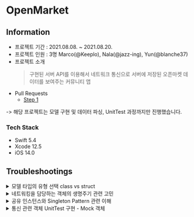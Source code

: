 # OpenMarket
## Information
* 프로젝트 기간 : 2021.08.08. ~ 2021.08.20.
* 프로젝트 인원 : 3명 Marco(@Keeplo), Nala(@jazz-ing), Yun(@blanche37)
* 프로젝트 소개 
    > 구현된 서버 API를 이용해서 네트워크 통신으로 서버에 저장된 오픈마켓 데이터를 보여주는 커뮤니티 앱
* Pull Requests
    * [Step 1](https://github.com/yagom-academy/ios-open-market/pull/63)  
    
-> 해당 프로젝트는 모델 구현 및 데이터 파싱, UnitTest 과정까지만 진행했습니다.
### Tech Stack
* Swift 5.4
* Xcode 12.5
* iOS 14.0

## Troubleshootings
<details><summary>모델 타입의 유형 선택 class vs struct</summary><div markdown="1">

**최초 아이디어**

두 화면 (리스트를 그려주는 화면과 조회하는 화면)에서 `Item` 인스턴스를 주고 받으면서(하나의 인스턴스를 참조) 인스턴스의 정보를 공유하기 위해 `class`로 구현하려고 함.

**모델 타입에 관한 고민**

실시간 데이터 변화를 인지하기 위해서 각 화면에 접근시 매번 데이터를 업데이트하는게 좋다고 생각함 (서버와 동기화), `id` 정보만 전달

⇒ `Item` 인스턴스의 참조가 필요없어짐

⇒ 모델 타입을 `struct`로 구현하기로 변경함.
</div></details>
<details><summary>네트워킹을 담당하는 객체의 생명주기 관련 고민</summary><div markdown="1">
    
**PR 과정에서 리뷰어와 고민한 내용**

> Q : 왜 네트워크 담당하는 녀석이 각 화면마다 인스턴스로 있는 것보다, 싱글턴이나 타입 프로퍼티 구조체 인게 낫다고 생각했나요?  

A : 통신을 위한 인스턴스가 각 화면에 할당되어 메모리 점유하는 건 불 필요할 것 같다고 생각, 하나의 통신 인스턴스가 통신하는 동작에 한해서 해당 블록과 completion 블록이 비동기로 처리가 보장됨

이미지

[Apple Documentation URLSession](https://developer.apple.com/documentation/foundation/urlsession)

> Q : 두 가지 방법의 장단점이나 차이가 무엇이라고 생각하나요?

A : 
- 싱글턴
    - 장점 - 엑세스가 편함, 공유 인스턴스의 메모리 공유
    - 단점 - 공유 인스턴스에 엑세스 위치가 많을 수록 앱 동작 예측이 어렵고 싱글톤의 전역 상태와 동기화 하는게 어려워짐 (안티 패턴의 원인)
- 구조체 타입 프로퍼티 & 타입 메서드
    - 장점 - 엑세스가 편함, 공유 인스턴스의 메모리 공유
    - 단점 - 해당 타입을 인스턴스화가 가능해짐.. 해당 타입을 타입 프로퍼티, 메서드로만 쓸 건지, Shared Instance로 쓸 건지 정해야함?!(위에 언급된 "공유 인스턴스" 와 다른 [Shared Instance](https://www.donnywals.com/whats-the-difference-between-a-singleton-and-a-shared-instance-in-swift/)라는 표현을 발견하고 공부했는데 이런 형태를 의미 함.

**서버와 통신을 담당하는 NetworkingManager 타입의 구현 방식 고민함**
화면 별 구조체 인스턴스 생성 VS 싱글턴 VS 타입 메서드

→ **싱글턴으로 구현** 
네트워킹을 담당하는 인스턴스는 하나만 존재하는 것이 더욱 적절하다고 판단 
싱글턴과 타입 메서드에 대해 오래 고민했으나 메모리 점유의 측면에서 싱글턴으로 결정

이미지

[출처 Apple Documentation](https://developer.apple.com/documentation/swift/cocoa_design_patterns/managing_a_shared_resource_using_a_singleton)

→ 애플에서 예시로 싱글턴을 사용하는 상황을 언급함. 특별한 단점을 찾기전까지 싱글턴으로 구현해보기로 결정
</div></details>
<details><summary>공유 인스턴스와 Singleton Pattern 관련 이해</summary><div markdown="1">

- `공유 인스턴스` 의 이해 - static 저장 프로퍼티로 할당된 인스턴스로, 전역에서 사용가능하고, 일반적으로 shared 라는 이름의 타입 프로퍼티로 정의함.
- `Singletone Pattern` : 이런 *공유 인스턴스*를 하나 가지며, 최초 할당된 싱글턴 인스턴스 이외에 추가적인 인스턴스를 생성하지 못함
- `Shared Instance` 의 사용 클래스 : *공유 인스턴스*(타입 프로퍼티)이외의 특정 설정이나 특징을 가진 인스턴스를 다양하게 생성 및 사용해서, 각 기능에 최적화된 동작을 하게 하는 장점을 가짐 [Article](https://drewag.me/posts/2019/09/03/singletons-and-shared-instances-in-swift)
    
    > (위 설명에서 공유 인스턴스 ≠ Shared Instance)
</div></details>
<details><summary>통신 관련 객체 UnitTest 구현 - Mock 객체</summary><div markdown="1">

- MockURLSession 과 MockURLSessionDataTask등 Mock 객체를 생성해서 통신 상황을 테스트  
    → 통신 성공과 실패 과정을 `isSuccess` 프로퍼티 초기화 주입으로 결정
    ```swift
    func test_success_통신이성공했을때유효한URL이면_JSON데이터반환한다() {
            //given
            let request = URLRequest(url: URL(string: NetworkHandler.OpenMarketInfo.baseURL +  NetworkHandler.OpenMarketInfo.getList.makePath(suffix: 1))!)
            let manager = NetworkHandler(urlSession: MockURLSession(isSuccess: true))
            var check = false
            //when
            manager.request(bundle: request) { result in
                guard case .success(_) = result else {
                    return
                }
                check = true
            }
            //then
            XCTAssert(check)
        }
    ```
- JSON 디코딩 유닛테스트
    → Mock 파일(.json 파일)로 생성된 인스턴스의 정보를 해당 정보 문자열과 직접비교
    → 위 방식은 하드코딩 성향이 강함 테스트 방법에 대해 공부 필요성을 느낌
</div></details>
<br>